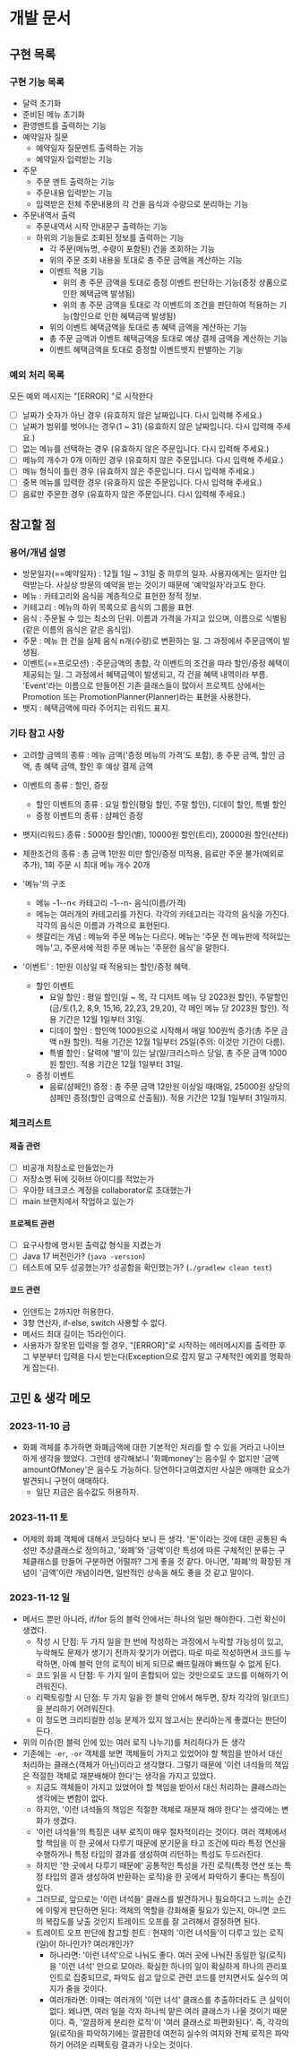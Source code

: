 # 개발 문서

## 구현 목록

### 구현 기능 목록

- 달력 초기화 
- 준비된 메뉴 초기화
- 환영멘트를 출력하는 기능
- 예약일자 질문
  - 예약일자 질문멘트 출력하는 기능
  - 예약일자 입력받는 기능
- 주문
  - 주문 멘트 출력하는 기능
  - 주문내용 입력받는 기능
  - 입력받은 전체 주문내용의 각 건을 음식과 수량으로 분리하는 기능
- 주문내역서 출력
  - 주문내역서 시작 안내문구 출력하는 기능
  - 하위의 기능들로 조회된 정보를 출력하는 기능
    - 각 주문(메뉴명, 수량이 포함된) 건을 조회하는 기능
    - 위의 주문 조회 내용을 토대로 총 주문 금액을 계산하는 기능
    - 이벤트 적용 기능
      - 위의 총 주문 금액을 토대로 증정 이벤트 판단하는 기능(증정 상품으로 인한 혜택금액 발생됨)
      - 위의 총 주문 금액을 토대로 각 이벤트의 조건을 판단하여 적용하는 기능(할인으로 인한 혜택금액 발생됨)
    - 위의 이벤트 혜택금액을 토대로 총 혜택 금액을 계산하는 기능
    - 총 주문 금액과 이벤트 혜택금액을 토대로 예상 결제 금액을 계산하는 기능
    - 이벤트 혜택금액을 토대로 증정할 이벤트뱃지 판별하는 기능

### 예외 처리 목록

모든 예외 메시지는 "[ERROR] "로 시작한다 
- [ ] 날짜가 숫자가 아닌 경우 (유효하지 않은 날짜입니다. 다시 입력해 주세요.)
- [ ] 날짜가 범위를 벗어나는 경우(1 ~ 31) (유효하지 않은 날짜입니다. 다시 입력해 주세요.)
- [ ] 없는 메뉴를 선택하는 경우 (유효하지 않은 주문입니다. 다시 입력해 주세요.)
- [ ] 메뉴의 개수가 0개 이하인 경우 (유효하지 않은 주문입니다. 다시 입력해 주세요.)
- [ ] 메뉴 형식이 틀린 경우 (유효하지 않은 주문입니다. 다시 입력해 주세요.)
- [ ] 중복 메뉴를 입력한 경우 (유효하지 않은 주문입니다. 다시 입력해 주세요.)
- [ ] 음료만 주문한 경우 (유효하지 않은 주문입니다. 다시 입력해 주세요.)

## 참고할 점

### 용어/개념 설명

- 방문일자(==예약일자) : 12월 1일 ~ 31일 중 하루의 일자. 사용자에게는 일자만 입력받는다. 사실상 방문의 예약을 받는 것이기 때문에 '예약일자'라고도 한다.
- 메뉴 : 카테고리와 음식을 계층적으로 표현한 정적 정보.
- 카테고리 : 메뉴의 하위 목록으로 음식의 그룹을 표현.
- 음식 : 주문될 수 있는 최소의 단위. 이름과 가격을 가지고 있으며, 이름으로 식별됨(같은 이름의 음식은 같은 음식임).
- 주문 : 메뉴 한 건을 실제 음식 n개(수량)로 변환하는 일. 그 과정에서 주문금액이 발생됨.
- 이벤트(==프로모션) : 주문금액의 총합, 각 이벤트의 조건을 따라 할인/증정 혜택이 제공되는 일. 그 과정에서 혜택금액이 발생되고, 각 건을 혜택 내역이라 부름. 'Event'라는 이름으로 만들어진 기존 클래스들이 많아서 프로젝트 상에서는 Promotion 또는 PromotionPlanner(Planner)라는 표현을 사용한다.
- 뱃지 : 혜택금액에 따라 주어지는 리워드 표지.

### 기타 참고 사항

- 고려할 금액의 종류 : 메뉴 금액('증정 메뉴의 가격'도 포함), 총 주문 금액, 할인 금액, 총 혜택 금액, 할인 후 예상 결제 금액
- 이벤트의 종류 : 할인, 증정
  - 할인 이벤트의 종류 : 요일 할인(평일 할인, 주말 할인), 디데이 할인, 특별 할인
  - 증정 이벤트의 종류 : 샴페인 증정
- 뱃지(리워드) 종류 : 5000원 할인(별), 10000원 할인(트리), 20000원 할인(산타)
- 제한조건의 종류 : 총 금액 1만원 미만 할인/증정 미적용, 음료만 주문 불가(예외로 추가), 1회 주문 시 최대 메뉴 개수 20개

- '메뉴'의 구조
  - 메뉴 -1--n< 카테고리 -1--n- 음식(이름/가격)
  - 메뉴는 여러개의 카테고리를 가진다. 각각의 카테고리는 각각의 음식을 가진다. 각각의 음식은 이름과 가격으로 표현된다.
  - 헷갈리는 개념 : 메뉴와 주문 메뉴는 다르다. 메뉴는 '주문 전 메뉴판에 적혀있는 메뉴'고, 주문서에 적힌 주문 메뉴는 '주문한 음식'을 말한다.
- '이벤트' : 1만원 이상일 때 적용되는 할인/증정 혜택.
  - 할인 이벤트
    - 요일 할인 : 평일 할인(일 ~ 목, 각 디저트 메뉴 당 2023원 할인), 주말할인(금/토(1,2, 8,9, 15,16, 22,23, 29,20), 각 메인 메뉴 당 2023원 할인). 적용 기간은 12월 1일부터 31일.
    - 디데이 할인 : 할인액 1000원으로 시작해서 매일 100원씩 증가(총 주문 금액 n원 할인). 적용 기간은 12월 1일부터 25일(주의: 이것만 기간이 다름).
    - 특별 할인 : 달력에 '별'이 있는 날(일/크리스마스 당일, 총 주문 금액 1000원 할인). 적용 기간은 12월 1일부터 31일.
  - 증정 이벤트
    - 음료(샴페인) 증정 : 총 주문 금액 12만원 이상일 때(매일, 25000원 상당의 샴페인 증정(할인 금액으로 산출됨)). 적용 기간은 12월 1일부터 31일까지.

### 체크리스트

#### 제출 관련

- [ ] 비공개 저장소로 만들었는가
- [ ] 저장소명 뒤에 깃허브 아이디를 적었는가
- [ ] 우아한 테크코스 계정을 collaborator로 초대했는가
- [ ] main 브랜치에서 작업하고 있는가

#### 프로젝트 관련

- [ ] 요구사항에 명시된 출력값 형식을 지켰는가
- [ ] Java 17 버전인가? (`java -version`)
- [ ] 테스트에 모두 성공했는가? 성공함을 확인했는가? (`./gradlew clean test`)

#### 코드 관련
- 인덴트는 2까지만 허용한다.
- 3항 연산자, if-else, switch 사용할 수 없다.
- 메서드 최대 길이는 15라인이다.
- 사용자가 잘못된 입력을 할 경우, "[ERROR]"로 시작하는 에러메시지를 출력한 후 그 부분부터 입력을 다시 받는다(Exception으로 잡지 말고 구체적인 예외를 명확하게 잡는다).

## 고민 & 생각 메모

### 2023-11-10 금

- 화폐 객체를 추가하면 화폐금액에 대한 기본적인 처리를 할 수 있을 거라고 나이브하게 생각을 했었다. 그런데 생각해보니 '화폐money'는 음수일 수 없지만 '금액amountOfMoney'은 음수도 가능하다. 당연하다고여겼지만 사실은 애매한 요소가 발견되니 구현이 애매하다.
  - 일단 지금은 음수값도 허용하자. 

### 2023-11-11 토

- 어제의 화폐 객체에 대해서 코딩하다 보니 든 생각. '돈'이라는 것에 대한 공통된 속성만 추상클래스로 정의하고, '화폐'와 '금액'이란 특성에 따른 구체적인 분류는 구체클래스를 만들어 구분하면 어떨까? 그게 좋을 것 같다. 아니면, '화폐'의 확장된 개념이 '금액'이란 개념이라면, 일반적인 상속을 해도 좋을 것 같고 말이다.

### 2023-11-12 일

- 메서드 뿐만 아니라, if/for 등의 블럭 안에서는 하나의 일만 해야한다. 그런 확신이 생겼다.
  - 작성 시 단점: 두 가지 일을 한 번에 작성하는 과정에서 누락할 가능성이 있고, 누락해도 문제가 생기기 전까지 찾기가 어렵다. 따로 따로 작성하면서 코드를 누락하면, 아예 블럭 안의 로직이 비게 되므로 빠뜨릴래야 빠뜨릴 수 없게 된다.
  - 코드 읽을 시 단점: 두 가지 일이 혼합되어 있는 것만으로도 코드를 이해하기 어려워진다.
  - 리팩토링할 시 단점: 두 가지 일을 한 블럭 안에서 해두면, 장차 각각의 일(코드)을 분리하기 어려워진다.
  - 이 정도면 크리티컬한 성능 문제가 있지 않고서는 분리하는게 좋겠다는 판단이 든다.
- 위의 이슈(한 블럭 안에 있는 여러 로직 나누기)를 처리하다가 든 생각
- 기존에는 `-er`, `-or` 객체를 보면 객체들이 가지고 있었어야 할 책임을 받아서 대신 처리하는 클래스(객체가 아닌)이라고 생각했다. 그렇기 때문에 '이런 녀석들의 책임은 적절한 객체로 재분배해야 한다'는 생각을 가지고 있었다.
  - 지금도 객체들이 가지고 있었어야 할 책임을 받아서 대신 처리하는 클래스라는 생각에는 변함이 없다.
  - 하지만, '이런 녀석들의 책임은 적절한 객체로 재분재 해야 한다'는 생각에는 변화가 생겼다. 
  - '이런 녀석들'의 특징은 내부 로직이 매우 절차적이라는 것이다. 여러 객체에서 할 책임을 이 한 곳에서 다루기 때문에 분기문을 타고 조건에 따라 특정 연산을 수행하거나 특정 타입의 결과를 생성하여 리턴하는 특성도 두드러진다.
  - 하지만 '한 곳에서 다루기 때문에' 공통적인 특성을 가진 로직(특정 연산 또는 특정 타입의 결과 생성하여 반환하는 로직)을 한 곳에서 파악하기 좋다는 특징이 있다.
  - 그러므로, 앞으로는 '이런 녀석들' 클래스를 발견하거나 필요하다고 느끼는 순간에 이렇게 판단하면 된다: 객체의 역할을 강화해줄 필요가 있는지, 아니면 코드의 복잡도를 낮출 것인지 트레이드 오프를 잘 고려해서 결정하면 된다.
  - 트레이트 오프 판단에 참고할 힌트 : 현재의 '이런 녀석들'이 다루고 있는 로직(일)이 하나인가? 여러개인가?
    - 하나라면: '이런 녀석'으로 나눠도 좋다. 여러 곳에 나눠진 동일한 일(로직)을 '이런 녀석' 안으로 모아라. 확실한 하나의 일이 확실하게 하나의 관리포인트로 집중되므로, 파악도 쉽고 앞으로 관련 코드를 만지면서도 실수의 여지가 줄을 것이다. 
    - 여러개라면: 이때는 여러개의 '이런 녀석' 클래스를 추출하더라도 큰 실익이 없다. 왜냐면, 여러 일을 각자 하나씩 맡은 여러 클래스가 나올 것이기 때문이다. 즉, '깔끔하게 분리한 로직'이 '여러 클래스로 파편화된다'. 즉, 각각의 일(로직)을 파악하기에는 깔끔한데 여전히 실수의 여지와 전체 로직은 파악하기 어려운 리팩토링 결과가 나오는 것이다.